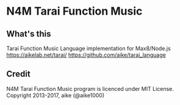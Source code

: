 N4M Tarai Function Music
====

## What's this

Tarai Function Music Language implementation for Max8/Node.js
https://aikelab.net/tarai/
https://github.com/aike/tarai_language

## Credit
N4M Tarai Function Music program is licenced under MIT License. Copyright 2013-2017, aike (@aike1000)

